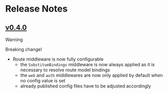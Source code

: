 # Release Notes

## [v0.4.0](https://github.com/cybex-gmbh/laravel-transmorpher-client/compare/v0.3.0...v0.4.0)

> [!WARNING]
> Breaking change!

- Route middleware is now fully configurable
  - the `SubstitueBindings` middleware is now always applied as it is necessary to resolve route model bindings
  - the `web` and `auth` middlewares are now only applied by default when no config value is set
  - already published config files have to be adjusted accordingly
